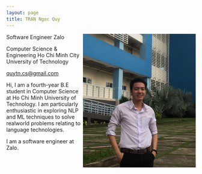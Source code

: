 ```yaml
---
layout: page
title: TRAN Ngoc Quy
---
```


<img style="float: right;" src="../assets/img/me.png" width="300">

Software Engineer
Zalo

Computer Science & Engineering
Ho Chi Minh City University of Technology

quytn.cs@gmail.com

Hi, I am a fourth-year B.E student in Computer Science at Ho Chi Minh University of Technology. I am particularly enthusiastic in exploring NLP and ML techniques to solve realworld problems relating to language technologies.

I am a software engineer at Zalo.